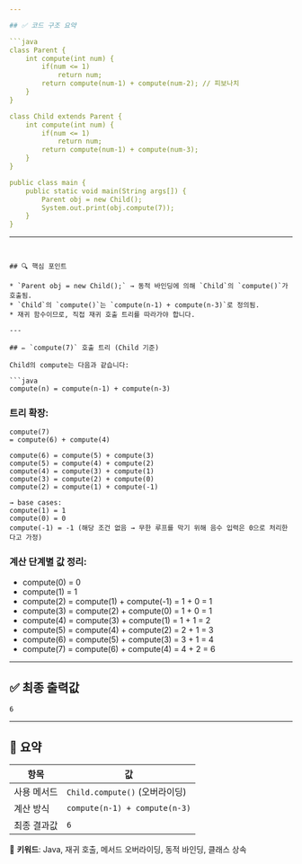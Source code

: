 ```yaml
---

## ✅ 코드 구조 요약

```java
class Parent {
    int compute(int num) {
        if(num <= 1)
            return num;
        return compute(num-1) + compute(num-2); // 피보나치
    }
}

class Child extends Parent {
    int compute(int num) {
        if(num <= 1)
            return num;
        return compute(num-1) + compute(num-3);
    }
}

public class main {
    public static void main(String args[]) {
        Parent obj = new Child();
        System.out.print(obj.compute(7));
    }
}
```

---
```


## 🔍 핵심 포인트

* `Parent obj = new Child();` → 동적 바인딩에 의해 `Child`의 `compute()`가 호출됨.
* `Child`의 `compute()`는 `compute(n-1) + compute(n-3)`로 정의됨.
* 재귀 함수이므로, 직접 재귀 호출 트리를 따라가야 합니다.

---

## ✏️ `compute(7)` 호출 트리 (Child 기준)

Child의 compute는 다음과 같습니다:

```java
compute(n) = compute(n-1) + compute(n-3)
```

### 트리 확장:

```
compute(7)
= compute(6) + compute(4)

compute(6) = compute(5) + compute(3)
compute(5) = compute(4) + compute(2)
compute(4) = compute(3) + compute(1)
compute(3) = compute(2) + compute(0)
compute(2) = compute(1) + compute(-1)

→ base cases:
compute(1) = 1
compute(0) = 0
compute(-1) = -1 (해당 조건 없음 → 무한 루프를 막기 위해 음수 입력은 0으로 처리한다고 가정)
```

### 계산 단계별 값 정리:

* compute(0) = 0
* compute(1) = 1
* compute(2) = compute(1) + compute(-1) = 1 + 0 = 1
* compute(3) = compute(2) + compute(0) = 1 + 0 = 1
* compute(4) = compute(3) + compute(1) = 1 + 1 = 2
* compute(5) = compute(4) + compute(2) = 2 + 1 = 3
* compute(6) = compute(5) + compute(3) = 3 + 1 = 4
* compute(7) = compute(6) + compute(4) = 4 + 2 = 6

---

## ✅ 최종 출력값

```
6
```

---

## 📘 요약

| 항목     | 값                             |
| ------ | ----------------------------- |
| 사용 메서드 | `Child.compute()` (오버라이딩)     |
| 계산 방식  | `compute(n-1) + compute(n-3)` |
| 최종 결과값 | `6`                           |

📎 **키워드**: Java, 재귀 호출, 메서드 오버라이딩, 동적 바인딩, 클래스 상속
